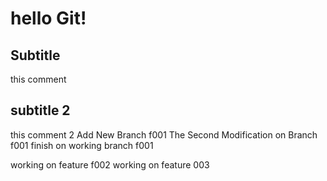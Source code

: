 # hello Git!
## Subtitle
this comment
## subtitle 2
this comment 2
Add New Branch f001 
The Second Modification on Branch f001
finish on working branch f001


working on feature f002
working on feature 003

